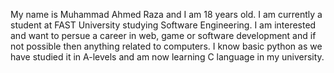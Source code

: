 My name is Muhammad Ahmed Raza and I am 18 years old. I am currently a student at FAST University studying Software Engineering. I am interested and want to persue a career in web, game or software development and if not possible then anything related to computers. I know basic python as we have studied it in A-levels and am now learning C language in my university.
